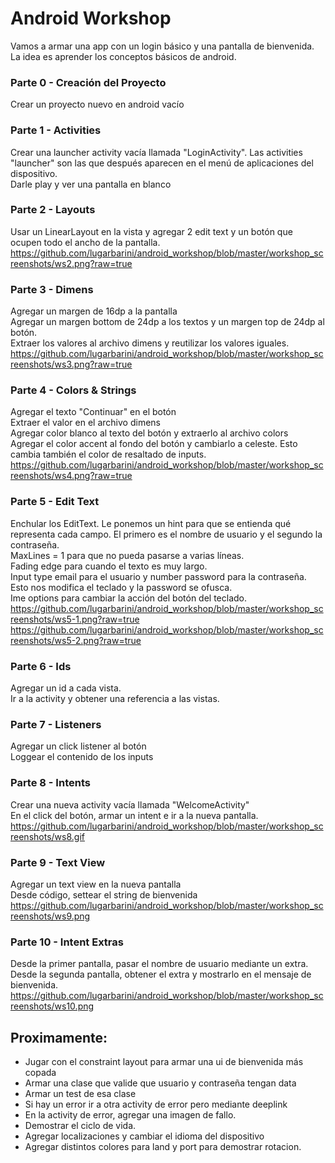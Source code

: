 # Android Workshop

Vamos a armar una app con un login básico y una pantalla de bienvenida. La idea es aprender los conceptos básicos de android. 


### Parte 0 - Creación del Proyecto
Crear un proyecto nuevo en android vacío

### Parte 1 - Activities
Crear una launcher activity vacía llamada "LoginActivity". Las activities "launcher" son las que después aparecen en el menú de aplicaciones del dispositivo.<br>
Darle play y ver una pantalla en blanco

### Parte 2 - Layouts
Usar un LinearLayout en la vista y agregar 2 edit text y un botón que ocupen todo el ancho de la pantalla. 
https://github.com/lugarbarini/android_workshop/blob/master/workshop_screenshots/ws2.png?raw=true

### Parte 3 - Dimens
Agregar un margen de 16dp a la pantalla<br>
Agregar un margen bottom de 24dp a los textos y un margen top de 24dp al botón.<br>
Extraer los valores al archivo dimens y reutilizar los valores iguales.<br>
https://github.com/lugarbarini/android_workshop/blob/master/workshop_screenshots/ws3.png?raw=true

### Parte 4 - Colors & Strings
Agregar el texto "Continuar" en el botón<br>
Extraer el valor en el archivo dimens<br>
Agregar color blanco al texto del botón y extraerlo al archivo colors<br>
Agregar el color accent al fondo del botón y cambiarlo a celeste. Esto cambia también el color de resaltado de inputs.<br>
https://github.com/lugarbarini/android_workshop/blob/master/workshop_screenshots/ws4.png?raw=true

### Parte 5 - Edit Text
Enchular los EditText. 
Le ponemos un hint para que se entienda qué representa cada campo. El primero es el nombre de usuario y el segundo la contraseña.<br>
MaxLines = 1 para que no pueda pasarse a varias líneas.<br>
Fading edge para cuando el texto es muy largo.<br>
Input type email para el usuario y number password para la contraseña. Esto nos modifica el teclado y la password se ofusca. <br>
Ime options para cambiar la acción del botón del teclado. 
https://github.com/lugarbarini/android_workshop/blob/master/workshop_screenshots/ws5-1.png?raw=true
https://github.com/lugarbarini/android_workshop/blob/master/workshop_screenshots/ws5-2.png?raw=true

### Parte 6 - Ids
Agregar un id a cada vista. <br>
Ir a la activity y obtener una referencia a las vistas. 

### Parte 7 - Listeners
Agregar un click listener al botón <br> 
Loggear el contenido de los inputs 

### Parte 8 - Intents
Crear una nueva activity vacía llamada "WelcomeActivity" <br>
En el click del botón, armar un intent e ir a la nueva pantalla. 
https://github.com/lugarbarini/android_workshop/blob/master/workshop_screenshots/ws8.gif

### Parte 9 - Text View
Agregar un text view en la nueva pantalla <br>
Desde código, settear el string de bienvenida
https://github.com/lugarbarini/android_workshop/blob/master/workshop_screenshots/ws9.png

### Parte 10 - Intent Extras
Desde la primer pantalla, pasar el nombre de usuario mediante un extra. <br>
Desde la segunda pantalla, obtener el extra y mostrarlo en el mensaje de bienvenida.
https://github.com/lugarbarini/android_workshop/blob/master/workshop_screenshots/ws10.png


## Proximamente: 
- Jugar con el constraint layout para armar una ui de bienvenida más copada
- Armar una clase que valide que usuario y contraseña tengan data
- Armar un test de esa clase
- Si hay un error ir a otra activity de error pero mediante deeplink
- En la activity de error, agregar una imagen de fallo. 
- Demostrar el ciclo de vida. 
- Agregar localizaciones y cambiar el idioma del dispositivo
- Agregar distintos colores para land y port para demostrar rotacion. 



